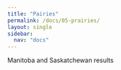 ```yaml
---
title: "Pairies"
permalink: /docs/05-prairies/
layout: single
sidebar:
  nav: "docs"
---
```


Manitoba and Saskatchewan results